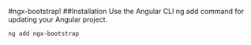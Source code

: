 #ngx-bootstrap!
##Installation
Use the Angular CLI ng add command for updating your Angular project.
```
ng add ngx-bootstrap
```

